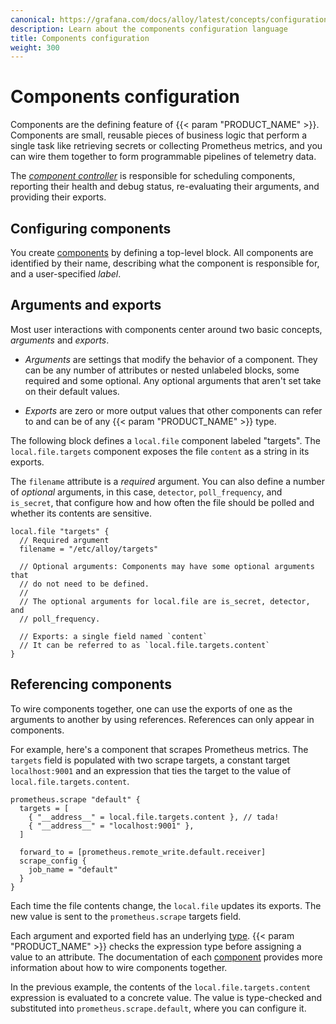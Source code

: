 ```yaml
---
canonical: https://grafana.com/docs/alloy/latest/concepts/configuration-syntax/components/
description: Learn about the components configuration language
title: Components configuration
weight: 300
---
```


# Components configuration

Components are the defining feature of {{< param "PRODUCT_NAME" >}}.
Components are small, reusable pieces of business logic that perform a single task like retrieving secrets or collecting Prometheus metrics, and you can wire them together to form programmable pipelines of telemetry data.

The [_component controller_][controller] is responsible for scheduling components, reporting their health and debug status, re-evaluating their arguments, and providing their exports.

## Configuring components

You create [components][] by defining a top-level block.
All components are identified by their name, describing what the component is responsible for, and a user-specified _label_.

## Arguments and exports

Most user interactions with components center around two basic concepts, _arguments_ and _exports_.

* _Arguments_ are settings that modify the behavior of a component.
  They can be any number of attributes or nested unlabeled blocks, some required and some optional.
  Any optional arguments that aren't set take on their default values.

* _Exports_ are zero or more output values that other components can refer to and can be of any {{< param "PRODUCT_NAME" >}} type.

The following block defines a `local.file` component labeled "targets".
The `local.file.targets` component exposes the file `content` as a string in its exports.

The `filename` attribute is a _required_ argument.
You can also define a number of _optional_ arguments, in this case, `detector`, `poll_frequency`, and `is_secret`,
that configure how and how often the file should be polled and whether its contents are sensitive.

```alloy
local.file "targets" {
  // Required argument
  filename = "/etc/alloy/targets"

  // Optional arguments: Components may have some optional arguments that
  // do not need to be defined.
  //
  // The optional arguments for local.file are is_secret, detector, and
  // poll_frequency.

  // Exports: a single field named `content`
  // It can be referred to as `local.file.targets.content`
}
```

## Referencing components

To wire components together, one can use the exports of one as the arguments to another by using references.
References can only appear in components.

For example, here's a component that scrapes Prometheus metrics.
The `targets` field is populated with two scrape targets, a constant target `localhost:9001` and an expression that ties the target to the value of `local.file.targets.content`.

```alloy
prometheus.scrape "default" {
  targets = [
    { "__address__" = local.file.targets.content }, // tada!
    { "__address__" = "localhost:9001" },
  ]

  forward_to = [prometheus.remote_write.default.receiver]
  scrape_config {
    job_name = "default"
  }
}
```

Each time the file contents change, the `local.file` updates its exports. The new value is sent to the `prometheus.scrape` targets field.

Each argument and exported field has an underlying [type][].
{{< param "PRODUCT_NAME" >}} checks the expression type before assigning a value to an attribute.
The documentation of each [component][components] provides more information about how to wire components together.

In the previous example, the contents of the `local.file.targets.content` expression is evaluated to a concrete value.
The value is type-checked and substituted into `prometheus.scrape.default`, where you can configure it.

[components]: ../../../reference/components/
[controller]: ../../component_controller/
[type]: ../expressions/types_and_values/
